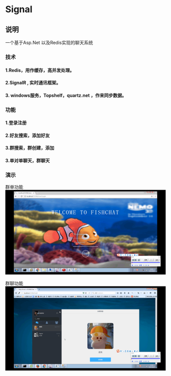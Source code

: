 # Signal

## 说明

一个基于Asp.Net 以及Redis实现的聊天系统


### 技术

#### 1.Redis，用作缓存，高并发处理。
#### 2.SignalR , 实时通讯框架。
#### 3. windows服务，Topshelf，quartz.net ，作来同步数据。

### 功能

#### 1.登录注册
#### 2.好友搜索，添加好友
#### 3.群搜索，群创建，添加
#### 3.单对单聊天，群聊天

### 演示  

群单功能
![](https://github.com/andyliyuze/Signal/blob/master/SignalRChat/Images/%E5%8D%95%E8%81%8A.gif)

群聊功能
![](https://github.com/andyliyuze/Signal/blob/master/SignalRChat/Images/Animation.gif)


